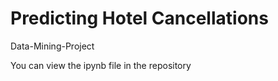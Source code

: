 # Predicting Hotel Cancellations
Data-Mining-Project

You can view the ipynb file in the repository 

